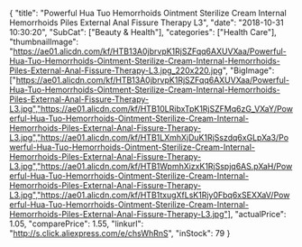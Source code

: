 {
	"title": "Powerful Hua Tuo Hemorrhoids Ointment Sterilize Cream Internal Hemorrhoids Piles External Anal Fissure Therapy L3",
	"date": "2018-10-31 10:30:20",
	"SubCat": ["Beauty & Health"],
	"categories": ["Health Care"],
	"thumbnailImage": "https://ae01.alicdn.com/kf/HTB13A0jbrvpK1RjSZFqq6AXUVXaa/Powerful-Hua-Tuo-Hemorrhoids-Ointment-Sterilize-Cream-Internal-Hemorrhoids-Piles-External-Anal-Fissure-Therapy-L3.jpg_220x220.jpg",
	"BigImage": ["https://ae01.alicdn.com/kf/HTB13A0jbrvpK1RjSZFqq6AXUVXaa/Powerful-Hua-Tuo-Hemorrhoids-Ointment-Sterilize-Cream-Internal-Hemorrhoids-Piles-External-Anal-Fissure-Therapy-L3.jpg","https://ae01.alicdn.com/kf/HTB10LRibxTpK1RjSZFMq6zG_VXaY/Powerful-Hua-Tuo-Hemorrhoids-Ointment-Sterilize-Cream-Internal-Hemorrhoids-Piles-External-Anal-Fissure-Therapy-L3.jpg","https://ae01.alicdn.com/kf/HTB1LXmhXjDuK1RjSszdq6xGLpXa3/Powerful-Hua-Tuo-Hemorrhoids-Ointment-Sterilize-Cream-Internal-Hemorrhoids-Piles-External-Anal-Fissure-Therapy-L3.jpg","https://ae01.alicdn.com/kf/HTB1WpmhXizxK1RjSspjq6AS.pXaH/Powerful-Hua-Tuo-Hemorrhoids-Ointment-Sterilize-Cream-Internal-Hemorrhoids-Piles-External-Anal-Fissure-Therapy-L3.jpg","https://ae01.alicdn.com/kf/HTB1txugXfLsK1Rjy0Fbq6xSEXXaV/Powerful-Hua-Tuo-Hemorrhoids-Ointment-Sterilize-Cream-Internal-Hemorrhoids-Piles-External-Anal-Fissure-Therapy-L3.jpg"],
	"actualPrice": 1.05,
	"comparePrice": 1.55,
	"linkurl": "http://s.click.aliexpress.com/e/chsWhRnS",
	"inStock": 79
}
